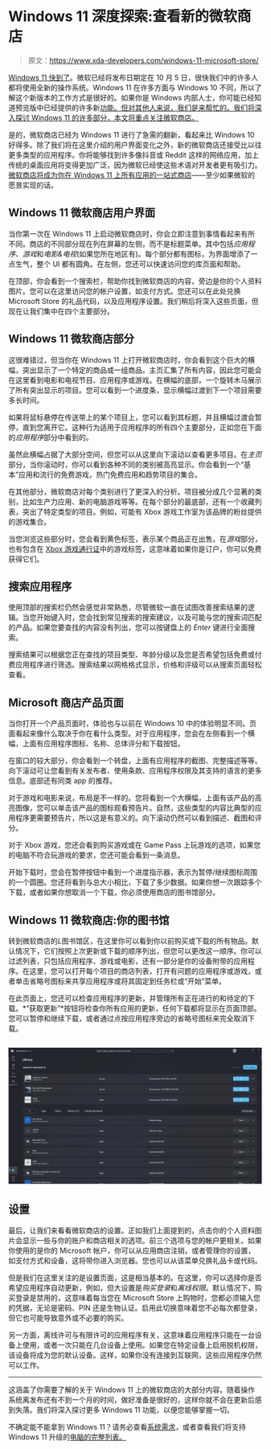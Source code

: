 # Windows 11 深度探索:查看新的微软商店

> 原文：<https://www.xda-developers.com/windows-11-microsoft-store/>

[Windows 11 快到了](https://www.xda-developers.com/windows-11/)。微软已经将发布日期定在 10 月 5 日，很快我们中的许多人都将使用全新的操作系统。Windows 11 在许多方面与 Windows 10 不同，所以了解这个新版本的工作方式是很好的。如果你是 Windows 内部人士，你可能已经知道预览版中已经提供的许多新[功能。但对其他人来说，我们是来帮忙的。我们将深入探讨 Windows 11 的许多部分，本文将重点关注微软商店。](https://www.xda-developers.com/windows-11-features-in-preview/)

是的，微软商店已经为 Windows 11 进行了急需的翻新，看起来比 Windows 10 好得多。除了我们将在这里介绍的用户界面变化之外，新的微软商店还接受比以往更多类型的应用程序。你将能够找到许多像抖音或 Reddit 这样的网络应用，加上传统的桌面应用将变得更加广泛，因为微软已经使这些术语对开发者更有吸引力。[微软商店将成为你在 Windows 11 上所有应用的一站式商店](https://www.xda-developers.com/new-microsoft-store-take-on-google-tv/)——至少如果微软的愿景实现的话。

## Windows 11 微软商店用户界面

当你第一次在 Windows 11 上启动微软商店时，你会立即注意到事情看起来有所不同。商店的不同部分现在列在屏幕的左侧，而不是标题菜单。其中包括*应用程序、游戏*和*电影&电视*(如果您所在地区有)。每个部分都有图标，为界面增添了一点生气，整个 UI 都有圆角。在左侧，您还可以快速访问您的库页面和帮助。

在顶部，你会看到一个搜索栏，帮助你找到微软商店的内容，旁边是你的个人资料图片。您可以在这里访问您的帐户设置，如支付方式。您还可以在此处兑换 Microsoft Store 的礼品代码，以及应用程序设置。我们稍后将深入这些页面，但现在让我们集中在四个主要部分。

## Windows 11 微软商店部分

这很难错过，但当你在 Windows 11 上打开微软商店时，你会看到这个巨大的横幅，突出显示了一个特定的商品或一组商品。主页汇集了所有内容，因此您可能会在这里看到电影和电视节目、应用程序或游戏。在横幅的底部，一个旋转木马展示了所有突出显示的项目。您可以看到一个进度条，显示横幅过渡到下一个项目需要多长时间。

如果将鼠标悬停在传送带上的某个项目上，您可以看到其标题，并且横幅过渡会暂停，直到您离开它。这种行为适用于应用程序的所有四个主要部分，正如您在下面的*应用程序*部分中看到的。

虽然此横幅占据了大部分空间，但您可以从这里向下滚动以查看更多项目。在*主页*部分，当你滚动时，你可以看到各种不同的类别被高亮显示。你会看到一个“基本”应用和流行的免费游戏，热门免费应用和趋势项目的集合。

在其他部分，微软商店对每个类别进行了更深入的分析。项目被分成几个显著的类别，比如生产力应用、新的电脑游戏等等。在每个部分的最底部，还有一个收藏列表，突出了特定类型的项目。例如，可能有 Xbox 游戏工作室为该品牌的粉丝提供的游戏集合。

当您浏览这些部分时，您会看到黄色标签，表示某个商品正在出售。在*游戏*部分，也有包含在 [Xbox 游戏通行证](https://www.amazon.com/Xbox-Game-Pass-Ultimate-Membership/dp/B07TGNFVWV?tag=xda-3rf0k6e-20&ascsubtag=UUxdaUeUpU4455&asc_refurl=https%3A%2F%2Fwww.xda-developers.com%2Fwindows-11-microsoft-store%2F&asc_campaign=Evergreen)中的游戏标签，这意味着如果你是订户，你可以免费获得它们。

## 搜索应用程序

使用顶部的搜索栏仍然会感觉非常熟悉，尽管微软一直在试图改善搜索结果的逻辑。当您开始键入时，您会找到常见搜索的搜索建议，以及可能与您的搜索词匹配的产品。如果您要查找的内容没有列出，您可以按键盘上的 *Enter* 键进行全面搜索。

搜索结果可以根据您正在查找的项目类型、年龄分级以及您是否希望包括免费或付费应用程序进行筛选。搜索结果以网格格式显示，价格和评级可以从搜索页面轻松查看。

## Microsoft 商店产品页面

当你打开一个产品页面时，体验也与以前在 Windows 10 中的体验明显不同。页面看起来像什么取决于你在看什么类型。对于应用程序，您会在左侧看到一个横幅，上面有应用程序图标、名称、总体评分和下载按钮。

在窗口的较大部分，你会看到一个转盘，上面有应用程序的截图、完整描述等等。向下滚动可让您看到有关发布者、使用条款、应用程序权限及其支持的语言的更多信息。底部还有同类 app 的推荐。

对于游戏和电影来说，布局是不一样的。您将看到一个大横幅，上面有该产品的高亮图像，您可以单击该产品的图标观看预告片。自然，这些类型的内容比典型的应用程序更需要预告片，所以这是有意义的。向下滚动仍然可以看到描述、截图和评分。

对于 Xbox 游戏，您还会看到购买游戏或在 Game Pass 上玩游戏的选项，如果您的电脑不符合玩游戏的要求，您还可能会看到一条消息。

开始下载时，您会在暂停按钮中看到一个进度指示器，表示为暂停/继续图标周围的一个圆圈。您还将看到与总大小相比，下载了多少数据。如果你想一次跟踪多个下载，或者如果你想取消一个下载，你必须使用商店的图书馆部分。

## Windows 11 微软商店:你的图书馆

转到微软商店的*L*图书馆区，在这里你可以看到你以前购买或下载的所有物品。默认情况下，它们按照上次更新或下载的顺序列出，但您可以更改这一顺序。你可以过滤列表，只包括应用程序、游戏或电影，还有一部分是你的设备附带的应用程序。在这里，您可以打开每个项目的商店列表，打开有问题的应用程序或游戏，或者单击省略号图标来共享应用程序或将其固定到任务栏或“开始”菜单。

在此页面上，您还可以检查应用程序的更新，并管理所有正在进行的和待定的下载。*“获取更新”*按钮将检查你所有应用的更新，任何下载都将显示在页面顶部。您可以暂停和继续下载，或者通过点按应用程序旁边的省略号图标来完全取消下载。

## ![Windows 11 Microsoft Store library page](img/3511b11764de332d51de4bcf9c08af42.png)

## 设置

最后，让我们来看看微软商店的设置。正如我们上面提到的，点击你的个人资料图片会显示一些与你的账户和商店相关的选项。前三个选项与您的帐户更相关。如果你使用的是你的 Microsoft 帐户，你可以从应用商店注销，或者管理你的设置，如支付方式和设备，这将带你进入浏览器。您也可以从该菜单兑换礼品卡或代码。

但是我们在这里关注的是设置页面，这是相当基本的。在这里，你可以选择你是否希望应用程序自动更新，例如，但大设置是*购买登录*和*离线权限*。默认情况下，购买登录是禁用的，这意味着每当您在 Microsoft Store 上购物时，您都必须输入您的凭据，无论是密码、PIN 还是生物认证。启用此切换意味着您不必每次都登录，但它也可能导致意外或不必要的购买。

另一方面，离线许可与有限许可的应用程序有关，这意味着应用程序只能在一台设备上使用，或者一次只能在几台设备上使用。如果您在特定设备上启用脱机权限，该设备将成为您的默认设备。这样，如果你没有连接到互联网，这些应用程序仍然可以工作。

* * *

这涵盖了你需要了解的关于 Windows 11 上的微软商店的大部分内容。随着操作系统离发布还有不到一个月的时间，做好准备是很好的，这样你就不会在更新后感到失落。我们将深入探讨更多 Windows 11 功能，以便您能够掌握一切。

不确定能不能拿到 Windows 11？请务必查看[系统需求](https://www.xda-developers.com/windows-11-minimum-requirements/)，或者查看我们将支持 Windows 11 升级的[电脑的完整列表。](https://www.xda-developers.com/windows-11-compatible-pc/)